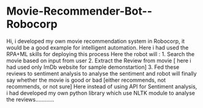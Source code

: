 # Movie-Recommender-Bot--Robocorp
Hi, i developed my own movie recommendation system in Robocorp, it would be a good example for intelligent automation. Here i had used the RPA+ML skills for deploying this process Here the robot will : 1. Search the movie based on input from user 2. Extract the Review from movie [ here i had used only ImDb website for sample demonstartion] 3. Fed these reviews to sentiment analysis to analyse the sentiment and robot will finally say whether the movie is good or bad [either recommends, not recommends, or not sure] Here instead of using API for Sentiment analysis, i had developed my own python library which use NLTK module to analyse the reviews............
